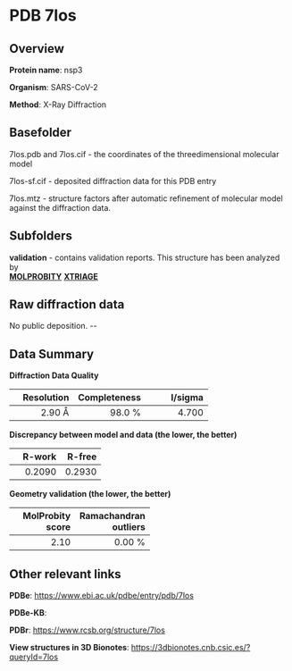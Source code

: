 # PDB 7los

## Overview

**Protein name**: nsp3

**Organism**: SARS-CoV-2

**Method**: X-Ray Diffraction



## Basefolder

7los.pdb and 7los.cif - the coordinates of the threedimensional molecular model

7los-sf.cif - deposited diffraction data for this PDB entry

7los.mtz - structure factors after automatic refinement of molecular model against the diffraction data.

## Subfolders





**validation** - contains validation reports. This structure has been analyzed by <br>  [**MOLPROBITY**](https://github.com/thorn-lab/coronavirus_structural_task_force/tree/master/pdb/nsp3/SARS-CoV-2/7los/validation/molprobity) [**XTRIAGE**](https://github.com/thorn-lab/coronavirus_structural_task_force/blob/master/pdb/nsp3/SARS-CoV-2/7los/validation/Xtriage_output.log)  



## Raw diffraction data

No public deposition. --<br> 

## Data Summary
**Diffraction Data Quality**

|   | Resolution | Completeness| I/sigma |
|---|-------------:|----------------:|--------------:|
|   |2.90 Å|98.0  %|<img width=50/>4.700|

**Discrepancy between model and data (the lower, the better)**

|   | **R-work**| **R-free**   
|---|-------------:|----------------:|           
||  0.2090|  0.2930|

**Geometry validation (the lower, the better)**

|   |**MolProbity<br>score**| **Ramachandran<br>outliers** 
|---|-------------:|----------------:|
||  2.10|  0.00 %|

 

 



## Other relevant links 
**PDBe**:  https://www.ebi.ac.uk/pdbe/entry/pdb/7los

**PDBe-KB**:  
 
**PDBr**: https://www.rcsb.org/structure/7los 

**View structures in 3D Bionotes**: https://3dbionotes.cnb.csic.es/?queryId=7los

